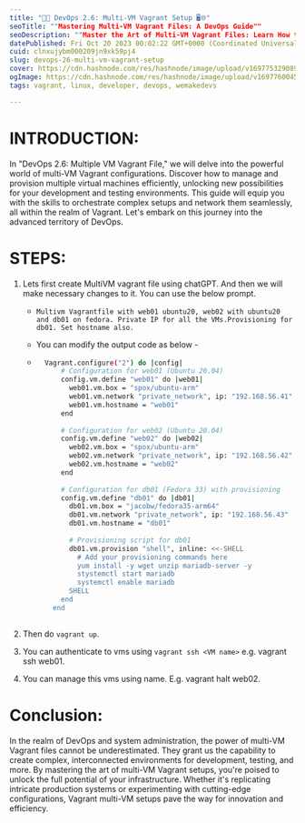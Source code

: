 ```yaml
---
title: "🚀🌐 DevOps 2.6: Multi-VM Vagrant Setup 🖥️🌐"
seoTitle: ""Mastering Multi-VM Vagrant Files: A DevOps Guide""
seoDescription: ""Master the Art of Multi-VM Vagrant Files: Learn How to Create and Manage Multiple Virtual Machines for Your DevOps Projects. Unlock Efficiency Today!""
datePublished: Fri Oct 20 2023 00:02:22 GMT+0000 (Coordinated Universal Time)
cuid: clnxujybm000209jn9xk59pj4
slug: devops-26-multi-vm-vagrant-setup
cover: https://cdn.hashnode.com/res/hashnode/image/upload/v1697753290892/79e86191-6e6a-4d0e-a874-938790398c61.png
ogImage: https://cdn.hashnode.com/res/hashnode/image/upload/v1697760045706/35c98518-e003-4fbf-946a-3a57125d77d8.png
tags: vagrant, linux, developer, devops, wemakedevs

---
```


# INTRODUCTION:

In "DevOps 2.6: Multiple VM Vagrant File," we will delve into the powerful world of multi-VM Vagrant configurations. Discover how to manage and provision multiple virtual machines efficiently, unlocking new possibilities for your development and testing environments. This guide will equip you with the skills to orchestrate complex setups and network them seamlessly, all within the realm of Vagrant. Let's embark on this journey into the advanced territory of DevOps.

# STEPS:

1. Lets first create MultiVM vagrant file using chatGPT. And then we will make necessary changes to it. You can use the below prompt.
    
    * `Multivm Vagrantfile with web01 ubuntu20, web02 with ubuntu20 and db01 on fedora. Private IP for all the VMs.Provisioning for db01. Set hostname also.`
        
    * You can modify the output code as below -
        
    * ```bash
        Vagrant.configure("2") do |config|
            # Configuration for web01 (Ubuntu 20.04)
            config.vm.define "web01" do |web01|
              web01.vm.box = "spox/ubuntu-arm" 
              web01.vm.network "private_network", ip: "192.168.56.41"
              web01.vm.hostname = "web01"
            end
          
            # Configuration for web02 (Ubuntu 20.04)
            config.vm.define "web02" do |web02|
              web02.vm.box = "spox/ubuntu-arm"
              web02.vm.network "private_network", ip: "192.168.56.42"
              web02.vm.hostname = "web02"
            end
          
            # Configuration for db01 (Fedora 33) with provisioning
            config.vm.define "db01" do |db01|
              db01.vm.box = "jacobw/fedora35-arm64"
              db01.vm.network "private_network", ip: "192.168.56.43"
              db01.vm.hostname = "db01"
          
              # Provisioning script for db01
              db01.vm.provision "shell", inline: <<-SHELL
                # Add your provisioning commands here
                yum install -y wget unzip mariadb-server -y
                stystemctl start mariadb
                systemctl enable mariadb
              SHELL
            end
          end    
                        
        ```
        
2. Then do `vagrant up`.
    
3. You can authenticate to vms using `vagrant ssh <VM name>` e.g. vagrant ssh web01.
    
4. You can manage this vms using name. E.g. vagrant halt web02.
    

# Conclusion:

In the realm of DevOps and system administration, the power of multi-VM Vagrant files cannot be underestimated. They grant us the capability to create complex, interconnected environments for development, testing, and more. By mastering the art of multi-VM Vagrant setups, you're poised to unlock the full potential of your infrastructure. Whether it's replicating intricate production systems or experimenting with cutting-edge configurations, Vagrant multi-VM setups pave the way for innovation and efficiency.